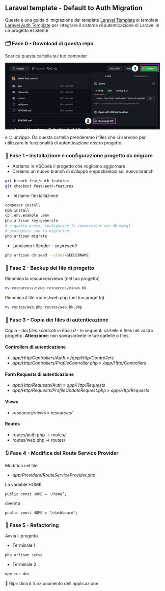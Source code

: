 ## Laravel template - Default to Auth Migration

Questa è una guida di migrazione dal template [Laravel Template](https://github.com/taniot/laravel-template) al template [Laravel Auth Template](https://github.com/taniot/laravel-auth-template) per integrare il sistema di autenticazione di Laravel in un progetto esistente.

### 🗂 Fase 0 - Download di questa repo

Scarica questa cartella sul tuo computer

![App Screenshot](./assets/download-repo.png)

e 🤐 unzippa. Da questa cartella prenderemo i files che ci servono per utilizzare le funzionalità di autenticazione nostro progetto.

### 🏁 Fase 1 - Installazione e configurazione progetto da migrare

- Apriamo in VSCode il progetto che vogliamo aggiornare.
- Creiamo un nuovo branch di sviluppo e spostiamoci sul nuovo branch

```bash
git branch feat/auth-features
git checkout feat/auth-features
```

- Iniziamo l'installazione

```bash
composer install
npm install
cp .env.example .env 
php artisan key:generate
# a questo punto, configurare la connessione con db mysql
# proseguire con la migration
php artisan migrate
```

- Lanciamo i Seeder - *se presenti*

```bash
php artisan db:seed --class=SEEDERNAME
```

### 🎒 Fase 2 - Backup dei file di progetto

Rinomina la resources/views (nel tuo progetto)

```bash
mv resources/views resources/views.bk
```

Rinomina il file routes/web.php (nel tuo progetto)
```bash
mv routes/web.php routes/web.bk.php
```

### 🔐 Fase 3 - Copia dei files di autenticazione
Copia - *dai files scaricati in Fase 0* - le seguenti cartelle e files nel vostro progetto. **Attenzione**: non sovrascrivete le tue cartelle o files.

#### Controllers di autenticazione

- *app/Http/Controllers/Auth » /app/Http/Controllers*
- *app/Http/Controllers/ProfileController.php » /app/Http/Controllers*


#### Form Requests di autenticazione

- *app/Http/Requests/Auth » app/Http/Requests*
- *app/Http/Requests/ProfileUpdateRequest.php » app/Http/Requests*

#### Views

- *resources/views » resources/*

#### Routes

- routes/auth.php -> routes/
- routes/web.php -> routes/

### 🔃 Fase 4 - Modifica del Route Service Provider

Modifica nel file
- *app/Providers/RouteServiceProvider.php*

La variable HOME 
```
public const HOME = '/home’;
```
diventa
```
public const HOME = ‘/dashboard';
```
### 🤯 Fase 5 - Refactoring

Avvia il progetto
- Terminale 1
```bash
php artisan serve
```
- Terminale 2
```bash
npm run dev
```

💪 Ripristina il funzionamento dell'applicazione.
